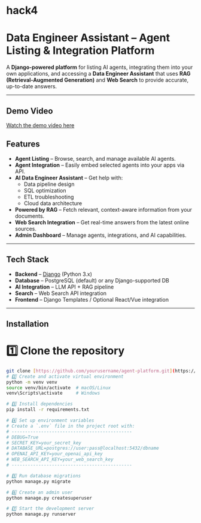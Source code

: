 # hack4
# Data Engineer Assistant – Agent Listing & Integration Platform

A **Django-powered platform** for listing AI agents, integrating them into your own applications, and accessing a **Data Engineer Assistant** that uses **RAG (Retrieval-Augmented Generation)** and **Web Search** to provide accurate, up-to-date answers.

---

## Demo Video
[Watch the demo video here]([https://youtu.be/your-video-id](https://github.com/keerthivasanm20/hack4/blob/main/demomp4.mp4))


## Features

- **Agent Listing** – Browse, search, and manage available AI agents.
- **Agent Integration** – Easily embed selected agents into your apps via API.
- **AI Data Engineer Assistant** – Get help with:
  - Data pipeline design
  - SQL optimization
  - ETL troubleshooting
  - Cloud data architecture
- **Powered by RAG** – Fetch relevant, context-aware information from your documents.
- **Web Search Integration** – Get real-time answers from the latest online sources.
- **Admin Dashboard** – Manage agents, integrations, and AI capabilities.

---

## Tech Stack

- **Backend** – [Django](https://www.djangoproject.com/) (Python 3.x)
- **Database** – PostgreSQL (default) or any Django-supported DB
- **AI Integration** – LLM API + RAG pipeline
- **Search** – Web Search API integration
- **Frontend** – Django Templates / Optional React/Vue integration

---

## Installation

# 1️⃣ **Clone the repository**
   ```bash
   git clone [https://github.com/yourusername/agent-platform.git](https://github.com/keerthivasanm20/hack4.git)
# 2️⃣ Create and activate virtual environment
python -m venv venv
source venv/bin/activate  # macOS/Linux
venv\Scripts\activate     # Windows

# 3️⃣ Install dependencies
pip install -r requirements.txt

# 4️⃣ Set up environment variables
# Create a `.env` file in the project root with:
# ---------------------------------------------
# DEBUG=True
# SECRET_KEY=your_secret_key
# DATABASE_URL=postgres://user:pass@localhost:5432/dbname
# OPENAI_API_KEY=your_openai_api_key
# WEB_SEARCH_API_KEY=your_web_search_key
# ---------------------------------------------

# 5️⃣ Run database migrations
python manage.py migrate

# 6️⃣ Create an admin user
python manage.py createsuperuser

# 7️⃣ Start the development server
python manage.py runserver
   

